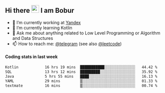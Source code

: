## Hi there <img src="https://media.giphy.com/media/hvRJCLFzcasrR4ia7z/giphy.gif" width="25px" height="25px"> I am Bobur

- 💼 I’m currently working at [Yandex](https://yandex.ru/)
- 🌱 I’m currently learning Kotlin
- 💬 Ask me about anything related to Low Level Programming or Algorithm and Data Structures
- 📫 How to reach me: [@telegram](https://t.me/octoant) (see also [@leetcode](https://leetcode.com/octoant/))    

#### Coding stats in last week

<!--START_SECTION:waka-->

```txt
Kotlin            16 hrs 19 mins  ███████████░░░░░░░░░░░░░░   44.42 %
SQL               13 hrs 12 mins  █████████░░░░░░░░░░░░░░░░   35.92 %
Java              5 hrs 55 mins   ████░░░░░░░░░░░░░░░░░░░░░   16.13 %
YAML              29 mins         ▒░░░░░░░░░░░░░░░░░░░░░░░░   01.33 %
textmate          16 mins         ▒░░░░░░░░░░░░░░░░░░░░░░░░   00.74 %
```

<!--END_SECTION:waka-->
